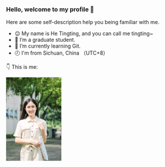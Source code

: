### Hello, welcome to my profile 👋
Here are some self-description help you being familiar with me.
- 😉 My name is He Tingting, and you can call me tingting~
- 🏫 I’m a graduate student.
- 💪 I’m currently learning Git.
- 🕗 I'm from Sichuan, China （UTC+8）

👇 This is me:

<img src="assets/me.jpg" alt="me2021" width="30%" />
